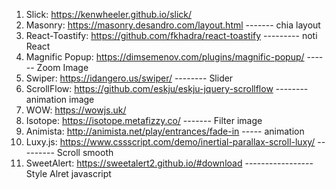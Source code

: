 1. Slick: https://kenwheeler.github.io/slick/
2. Masonry: https://masonry.desandro.com/layout.html                       ------- chia layout
3. React-Toastify: https://github.com/fkhadra/react-toastify                --------- noti React
4. Magnific Popup: https://dimsemenov.com/plugins/magnific-popup/           ------ Zoom Image
5. Swiper: https://idangero.us/swiper/ -------- Slider
6. ScrollFlow: https://github.com/eskju/eskju-jquery-scrollflow              -------- animation image
7. WOW: https://wowjs.uk/
8. Isotope: https://isotope.metafizzy.co/ ------- Filter image
9. Animista: http://animista.net/play/entrances/fade-in ----- animation
10. Luxy.js: https://www.cssscript.com/demo/inertial-parallax-scroll-luxy/    --------- Scroll smooth
11. SweetAlert: https://sweetalert2.github.io/#download    ----------------- Style Alret javascript
